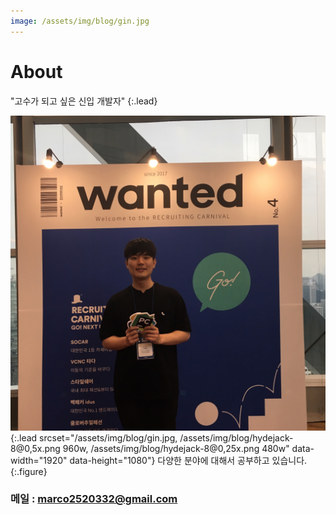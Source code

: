```yaml
---
image: /assets/img/blog/gin.jpg
---
```


# About

"고수가 되고 싶은 신입 개발자"
{:.lead}

![Screenshot](assets/img/blog/gin.jpg){:.lead srcset="/assets/img/blog/gin.jpg, /assets/img/blog/hydejack-8@0,5x.png 960w, /assets/img/blog/hydejack-8@0,25x.png 480w" data-width="1920" data-height="1080"}
다양한 분야에 대해서 공부하고 있습니다.
{:.figure}

### 메일 : marco2520332@gmail.com